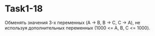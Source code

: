 # Task1-18
Обменять значения 3-х переменных (A -> B, B -> C, C -> A), не используя дополнительных переменных (1000 &lt;= A, B, C &lt;= 1000).
